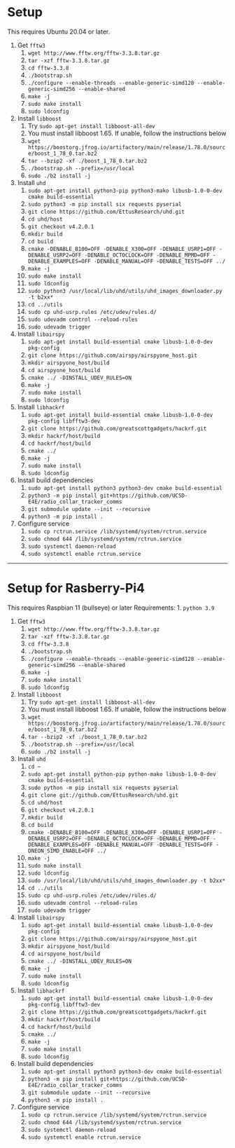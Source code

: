 # Setup
This requires Ubuntu 20.04 or later.

1. Get `fftw3`
    1. `wget http://www.fftw.org/fftw-3.3.8.tar.gz`
    2. `tar -xzf fftw-3.3.8.tar.gz`
    3. `cd fftw-3.3.8`
    4. `./bootstrap.sh`
    5. `./configure --enable-threads --enable-generic-simd128 --enable-generic-simd256 --enable-shared`
    6. `make -j`
    7. `sudo make install`
    8. `sudo ldconfig`
2. Install `libboost`
    1.  Try `sudo apt-get install libboost-all-dev`
    2.  You must install libboost 1.65. If unable, follow the instructions below
    3.  `wget https://boostorg.jfrog.io/artifactory/main/release/1.78.0/source/boost_1_78_0.tar.bz2`
    4.  `tar --bzip2 -xf ./boost_1_78_0.tar.bz2`
    4.  `./bootstrap.sh --prefix=/usr/local`
    5.  `sudo ./b2 install -j`
3. Install `uhd`
    1.  `sudo apt-get install python3-pip python3-mako libusb-1.0-0-dev cmake build-essential`
    2.  `sudo python3 -m pip install six requests pyserial`
    3.	`git clone https://github.com/EttusResearch/uhd.git`
    4.	`cd uhd/host`
    5.	`git checkout v4.2.0.1`
    6.	`mkdir build`
    7.	`cd build`
    8.	`cmake -DENABLE_B100=OFF -DENABLE_X300=OFF -DENABLE_USRP1=OFF -DENABLE_USRP2=OFF -DENABLE_OCTOCLOCK=OFF -DENABLE_MPMD=OFF -DENABLE_EXAMPLES=OFF -DENABLE_MANUAL=OFF -DENABLE_TESTS=OFF ../`
    9.	`make -j`
    10.	`sudo make install`
    11.	`sudo ldconfig`
    12.	`sudo python3 /usr/local/lib/uhd/utils/uhd_images_downloader.py -t b2xx*`
    13. `cd ../utils`
    14. `sudo cp uhd-usrp.rules /etc/udev/rules.d/`
    15. `sudo udevadm control --reload-rules`
    16. `sudo udevadm trigger`
4. Install `libairspy`
    1.  `sudo apt-get install build-essential cmake libusb-1.0-0-dev pkg-config`
    2.  `git clone https://github.com/airspy/airspyone_host.git`
    3.  `mkdir airspyone_host/build`
    4.  `cd airspyone_host/build`
    5.  `cmake ../ -DINSTALL_UDEV_RULES=ON`
    6.  `make -j`
    7.  `sudo make install`
    8.  `sudo ldconfig`
5.  Install `libhackrf`
    1.  `sudo apt-get install build-essential cmake libusb-1.0-0-dev pkg-config libfftw3-dev`
    2.  `git clone https://github.com/greatscottgadgets/hackrf.git`
    3.  `mkdir hackrf/host/build`
    4.  `cd hackrf/host/build`
    5.  `cmake ../`
    6.  `make -j`
    7.  `sudo make install`
    8.  `sudo ldconfig`
4. Install build dependencies
    1. `sudo apt-get install python3 python3-dev cmake build-essential`
    2. `python3 -m pip install git+https://github.com/UCSD-E4E/radio_collar_tracker_comms`
    3. `git submodule update --init --recursive`
    3. `python3 -m pip install .`
5. Configure service
    1. `sudo cp rctrun.service /lib/systemd/system/rctrun.service`
    2. `sudo chmod 644 /lib/systemd/system/rctrun.service`
    3. `sudo systemctl daemon-reload`
    4. `sudo systemctl enable rctrun.service`

---
# Setup for Rasberry-Pi4
This requires Raspbian 11 (bullseye) or later
Requirements:
    1. `python 3.9`
1. Get `fftw3`
    1. `wget http://www.fftw.org/fftw-3.3.8.tar.gz`
    2. `tar -xzf fftw-3.3.8.tar.gz`
    3. `cd fftw-3.3.8`
    4. `./bootstrap.sh`
    5. `./configure --enable-threads --enable-generic-simd128 --enable-generic-simd256 --enable-shared`
    6. `make -j`
    7. `sudo make install`
    8. `sudo ldconfig`
2. Install `libboost`
    1.  Try `sudo apt-get install libboost-all-dev`
    2.  You must install libboost 1.65. If unable, follow the instructions below
    3.  `wget https://boostorg.jfrog.io/artifactory/main/release/1.78.0/source/boost_1_78_0.tar.bz2`
    4.  `tar --bzip2 -xf ./boost_1_78_0.tar.bz2`
    4.  `./bootstrap.sh --prefix=/usr/local`
    5.  `sudo ./b2 install -j`
2. Install `uhd`
    1.  `cd ~`
    2.  `sudo apt-get install python-pip python-mako libusb-1.0-0-dev cmake build-essential`
    3.  `sudo python -m pip install six requests pyserial`
    4.	`git clone git://github.com/EttusResearch/uhd.git`
    5.	`cd uhd/host`
    6.	`git checkout v4.2.0.1`
    7.	`mkdir build`
    8.	`cd build`
    9.	`cmake -DENABLE_B100=OFF -DENABLE_X300=OFF -DENABLE_USRP1=OFF -DENABLE_USRP2=OFF -DENABLE_OCTOCLOCK=OFF -DENABLE_MPMD=OFF -DENABLE_EXAMPLES=OFF -DENABLE_MANUAL=OFF -DENABLE_TESTS=OFF -DNEON_SIMD_ENABLE=OFF ../`
    10.  `make -j`
    11. `sudo make install`
    12.	`sudo ldconfig`
    13.	`sudo /usr/local/lib/uhd/utils/uhd_images_downloader.py -t b2xx*`
    14. `cd ../utils`
    15. `sudo cp uhd-usrp.rules /etc/udev/rules.d/`
    16. `sudo udevadm control --reload-rules`
    17. `sudo udevadm trigger`
4. Install `libairspy`
    1.  `sudo apt-get install build-essential cmake libusb-1.0-0-dev pkg-config`
    2.  `git clone https://github.com/airspy/airspyone_host.git`
    3.  `mkdir airspyone_host/build`
    4.  `cd airspyone_host/build`
    5.  `cmake ../ -DINSTALL_UDEV_RULES=ON`
    6.  `make -j`
    7.  `sudo make install`
    8.  `sudo ldconfig`
5.  Install `libhackrf`
    1.  `sudo apt-get install build-essential cmake libusb-1.0-0-dev pkg-config libfftw3-dev`
    2.  `git clone https://github.com/greatscottgadgets/hackrf.git`
    3.  `mkdir hackrf/host/build`
    4.  `cd hackrf/host/build`
    5.  `cmake ../`
    6.  `make -j`
    7.  `sudo make install`
    8.  `sudo ldconfig`
4. Install build dependencies
    1. `sudo apt-get install python3 python3-dev cmake build-essential`
    2. `python3 -m pip install git+https://github.com/UCSD-E4E/radio_collar_tracker_comms`
    3. `git submodule update --init --recursive`
    3. `python3 -m pip install .`
4. Configure service
    1.  `sudo cp rctrun.service /lib/systemd/system/rctrun.service`
    2.  `sudo chmod 644 /lib/systemd/system/rctrun.service`
    3.  `sudo systemctl daemon-reload`
    4.  `sudo systemctl enable rctrun.service`
